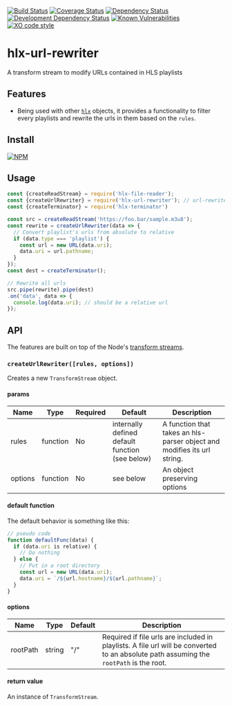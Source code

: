 [![Build Status](https://travis-ci.org/hlxjs/hlx-url-rewriter.svg?branch=master)](https://travis-ci.org/hlxjs/hlx-url-rewriter)
[![Coverage Status](https://coveralls.io/repos/github/hlxjs/hlx-url-rewriter/badge.svg?branch=master)](https://coveralls.io/github/hlxjs/hlx-url-rewriter?branch=master)
[![Dependency Status](https://david-dm.org/hlxjs/hlx-url-rewriter.svg)](https://david-dm.org/hlxjs/hlx-url-rewriter)
[![Development Dependency Status](https://david-dm.org/hlxjs/hlx-url-rewriter/dev-status.svg)](https://david-dm.org/hlxjs/hlx-url-rewriter#info=devDependencies)
[![Known Vulnerabilities](https://snyk.io/test/github/hlxjs/hlx-url-rewriter/badge.svg)](https://snyk.io/test/github/hlxjs/hlx-url-rewriter)
[![XO code style](https://img.shields.io/badge/code_style-XO-5ed9c7.svg)](https://github.com/sindresorhus/xo)

# hlx-url-rewriter
A transform stream to modify URLs contained in HLS playlists

## Features
* Being used with other [`hlx`](https://github.com/hlxjs) objects, it provides a functionality to filter every playlists and rewrite the urls in them based on the `rules`.

## Install
[![NPM](https://nodei.co/npm/hlx-url-rewriter.png?mini=true)](https://nodei.co/npm/hlx-url-rewriter/)

## Usage

```js
const {createReadStream} = require('hlx-file-reader');
const {createUrlRewriter} = require('hlx-url-rewriter'); // url-rewriter
const {createTerminator} = require('hlx-terminator')

const src = createReadStream('https://foo.bar/sample.m3u8');
const rewrite = createUrlRewriter(data => {
  // Convert playlist's urls from absolute to relative
  if (data.type === 'playlist') {
    const url = new URL(data.uri);
    data.uri = url.pathname;
  }
});
const dest = createTerminator();

// Rewrite all urls
src.pipe(rewrite).pipe(dest)
.on('data', data => {
  console.log(data.uri); // should be a relative url
});
```
## API
The features are built on top of the Node's [transform streams](https://nodejs.org/api/stream.html#stream_class_stream_transform).

### `createUrlRewriter([rules, options])`
Creates a new `TransformStream` object.

#### params
| Name    | Type   | Required | Default | Description   |
| ------- | ------ | -------- | ------- | ------------- |
| rules | function | No       | internally defined default function (see below) | A function that takes an hls-parser object and modifies its url string. |
| options | function | No       | see below | An object preserving options |

#### default function
The default behavior is something like this:
```js
// pseudo code
function defaultFunc(data) {
  if (data.uri is relative) {
    // Do nothing
  } else {
    // Put in a root directory
    const url = new URL(data.uri);
    data.uri = `/${url.hostname}/${url.pathname}`;
  }
}
```

#### options
| Name        | Type   | Default | Description                       |
| ----------- | ------ | ------- | --------------------------------- |
| rootPath | string | "/" | Required if file urls are included in playlists. A file url will be converted to an absolute path assuming the `rootPath` is the root. |

#### return value
An instance of `TransformStream`.
